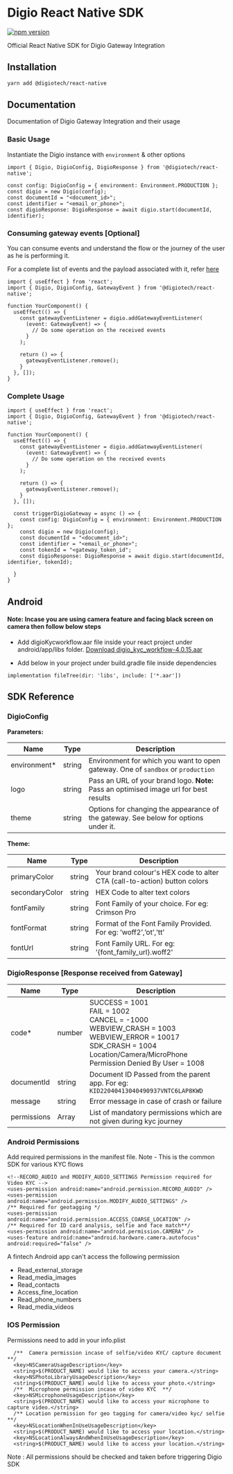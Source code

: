 # Digio React Native SDK

[![npm version](https://badge.fury.io/js/@digiotech%2Freact-native.svg)](https://badge.fury.io/js/@digiotech%2Freact-native)

Official React Native SDK for Digio Gateway Integration

## Installation

```sh
yarn add @digiotech/react-native
```

## Documentation

Documentation of Digio Gateway Integration and their usage

### Basic Usage

Instantiate the Digio instance with `environment` & other options

```tsx
import { Digio, DigioConfig, DigioResponse } from '@digiotech/react-native';

const config: DigioConfig = { environment: Environment.PRODUCTION };
const digio = new Digio(config);
const documentId = "<document_id>";
const identifier = "<email_or_phone>";
const digioResponse: DigioResponse = await digio.start(documentId, identifier);
```

### Consuming gateway events [Optional]

You can consume events and understand the flow or the journey of the user as he is performing it.

For a complete list of events and the payload associated with it, refer [here](https://docs.google.com/document/d/15LHtjGyXd_JNM0de8uH9zB7WllJikRl1d9e4qdy0-C0/edit?usp=sharing)

```tsx
import { useEffect } from 'react';
import { Digio, DigioConfig, GatewayEvent } from '@digiotech/react-native';

function YourComponent() {
  useEffect(() => {
    const gatewayEventListener = digio.addGatewayEventListener(
      (event: GatewayEvent) => {
        // Do some operation on the received events
      }
    );

    return () => {
      gatewayEventListener.remove();
    }
  }, []);
}
```

### Complete Usage

```tsx
import { useEffect } from 'react';
import { Digio, DigioConfig, GatewayEvent } from '@digiotech/react-native';

function YourComponent() {
  useEffect(() => {
    const gatewayEventListener = digio.addGatewayEventListener(
      (event: GatewayEvent) => {
        // Do some operation on the received events
      }
    );

    return () => {
      gatewayEventListener.remove();
    }
  }, []);

  const triggerDigioGateway = async () => {
    const config: DigioConfig = { environment: Environment.PRODUCTION };
    const digio = new Digio(config);
    const documentId = "<document_id>";
    const identifier = "<email_or_phone>";
    const tokenId = "<gateway_token_id";
    const digioResponse: DigioResponse = await digio.start(documentId, identifier, tokenId);

  }
}
```

## Android
#### Note: Incase you are using camera feature and facing black screen on camera then follow below steps
- Add digioKycworkflow.aar file inside your react project under android/app/libs folder. [Download digio_kyc_workflow-4.0.15.aar](https://drive.google.com/file/d/1nHeZhDBPavLxwJp0VgNrMiEZpXswENgz/view?usp=sharing)


- Add below in your project under build.gradle file inside dependencies

```tsx
implementation fileTree(dir: 'libs', include: ['*.aar'])
```

## SDK Reference

### DigioConfig

**Parameters:**

| Name            | Type    | Description                                                                            |
|-----------------|---------|----------------------------------------------------------------------------------------|
| environment*    | string  | Environment for which you want to open gateway. One of `sandbox` or `production`       |
| logo            | string  | Pass an URL of your brand logo. **Note:** Pass an optimised image url for best results |
| theme           | string  | Options for changing the appearance of the gateway. See below for options under it.    |

**Theme:**

| Name           | Type    | Description                                                              |
|----------------|---------|--------------------------------------------------------------------------|
| primaryColor   | string  | Your brand colour's HEX code to alter CTA (call-to-action) button colors |
| secondaryColor | string  | HEX Code to alter text colors                                            |
| fontFamily     | string  | Font Family of your choice. For eg: Crimson Pro                          |
| fontFormat     | string  | Format of the Font Family Provided. For eg: ’woff2’,’ot’,’tt’            |
| fontUrl        | string  | Font Family URL. For eg: '{font_family_url}.woff2'                       |

### DigioResponse [Response received from Gateway]

| Name        | Type          | Description                                                                                                                                                                                                 |
|-------------|---------------|-------------------------------------------------------------------------------------------------------------------------------------------------------------------------------------------------------------|
| code*       | number        | SUCCESS = 1001 <br /> FAIL = 1002 <br /> CANCEL = -1000 <br /> WEBVIEW_CRASH = 1003 <br /> WEBVIEW_ERROR = 10017 <br /> SDK_CRASH = 1004 <br /> Location/Camera/MicroPhone Permission Denied By User = 1008 |
| documentId  | string        | Document ID Passed from the parent app. For eg: `KID22040413040490937VNTC6LAP8KWD`                                                                                                                          |
| message     | string        | Error message in case of crash or failure                                                                                                                                                                   |
| permissions | Array<string> | List of mandatory permissions which are not given during kyc journey                                                                                                                                        |

### Android Permissions

Add required permissions in the manifest file. Note - This is the common SDK for various KYC flows

```
<!--RECORD_AUDIO and MODIFY_AUDIO_SETTINGS Permission required for Video KYC -->
<uses-permission android:name="android.permission.RECORD_AUDIO" />
<uses-permission android:name="android.permission.MODIFY_AUDIO_SETTINGS" />
/** Required for geotagging */
<uses-permission android:name="android.permission.ACCESS_COARSE_LOCATION" />
/** Required for ID card analysis, selfie and face match**/
<uses-permission android:name="android.permission.CAMERA" />
<uses-feature android:name="android.hardware.camera.autofocus"   android:required="false" />
```
A fintech Android app can't access the following permission
- Read_external_storage
- Read_media_images
- Read_contacts
- Access_fine_location
- Read_phone_numbers
- Read_media_videos

### IOS Permission

Permissions need to add in your info.plist
```
  /**  Camera permission incase of selfie/video KYC/ capture document  **/
  <key>NSCameraUsageDescription</key>
  <string>$(PRODUCT_NAME) would like to access your camera.</string>
  <key>NSPhotoLibraryUsageDescription</key>
  <string>$(PRODUCT_NAME) would like to access your photo.</string>
  /**  Microphone permission incase of video KYC  **/
  <key>NSMicrophoneUsageDescription</key>
  <string>$(PRODUCT_NAME) would like to access your microphone to capture video.</string>
  /** Location permission for geo tagging for camera/video kyc/ selfie **/
  <key>NSLocationWhenInUseUsageDescription</key>
  <string>$(PRODUCT_NAME) would like to access your location.</string>
  <key>NSLocationAlwaysAndWhenInUseUsageDescription</key>
  <string>$(PRODUCT_NAME) would like to access your location.</string>
```
Note : All permissions should be checked and taken before triggering Digio SDK
